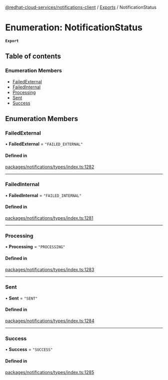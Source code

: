 [@redhat-cloud-services/notifications-client](../README.md) / [Exports](../modules.md) / NotificationStatus

# Enumeration: NotificationStatus

**`Export`**

## Table of contents

### Enumeration Members

- [FailedExternal](NotificationStatus.md#failedexternal)
- [FailedInternal](NotificationStatus.md#failedinternal)
- [Processing](NotificationStatus.md#processing)
- [Sent](NotificationStatus.md#sent)
- [Success](NotificationStatus.md#success)

## Enumeration Members

### FailedExternal

• **FailedExternal** = ``"FAILED_EXTERNAL"``

#### Defined in

[packages/notifications/types/index.ts:1282](https://github.com/RedHatInsights/javascript-clients/blob/master/packages/notifications/types/index.ts#L1282)

___

### FailedInternal

• **FailedInternal** = ``"FAILED_INTERNAL"``

#### Defined in

[packages/notifications/types/index.ts:1281](https://github.com/RedHatInsights/javascript-clients/blob/master/packages/notifications/types/index.ts#L1281)

___

### Processing

• **Processing** = ``"PROCESSING"``

#### Defined in

[packages/notifications/types/index.ts:1283](https://github.com/RedHatInsights/javascript-clients/blob/master/packages/notifications/types/index.ts#L1283)

___

### Sent

• **Sent** = ``"SENT"``

#### Defined in

[packages/notifications/types/index.ts:1284](https://github.com/RedHatInsights/javascript-clients/blob/master/packages/notifications/types/index.ts#L1284)

___

### Success

• **Success** = ``"SUCCESS"``

#### Defined in

[packages/notifications/types/index.ts:1285](https://github.com/RedHatInsights/javascript-clients/blob/master/packages/notifications/types/index.ts#L1285)
